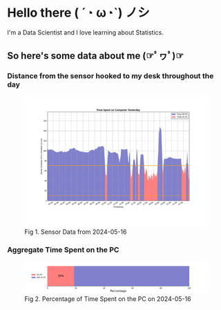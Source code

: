 
# Hello there ( ´◔ ω◔`) ノシ

I'm a Data Scientist and I love learning about Statistics.

## So here's some data about me (☞ﾟヮﾟ)☞


### Distance from the sensor hooked to my desk throughout the day
<figure>
  <picture>
    <source media="(prefers-color-scheme: dark)" srcset="Pi/readme/graphs/lineplot/dark-plot-2024-05-16.png">
    <source media="(prefers-color-scheme: light)" srcset="Pi/readme/graphs/lineplot/light-plot-2024-05-16.png">
    <img alt="Shows a black logo in light color mode and a white one in dark color mode." src="Pi/readme/graphs/lineplot/light-plot-2024-05-16.png">
  </picture>
  <figcaption>Fig 1. Sensor Data from 2024-05-16</figcaption>
</figure>



### Aggregate Time Spent on the PC
<figure>
  <picture>
    <source media="(prefers-color-scheme: dark)" srcset="Pi/readme/graphs/barplot/dark-plot-2024-05-16.png">
    <source media="(prefers-color-scheme: light)" srcset="Pi/readme/graphs/barplot/light-plot-2024-05-16.png">
    <img alt="Shows a black logo in light color mode and a white one in dark color mode." src="Pi/readme/graphs/barplot/light-plot-2024-05-16.png">
  </picture>
  <figcaption>Fig 2. Percentage of Time Spent on the PC on 2024-05-16</figcaption>
</figure>
